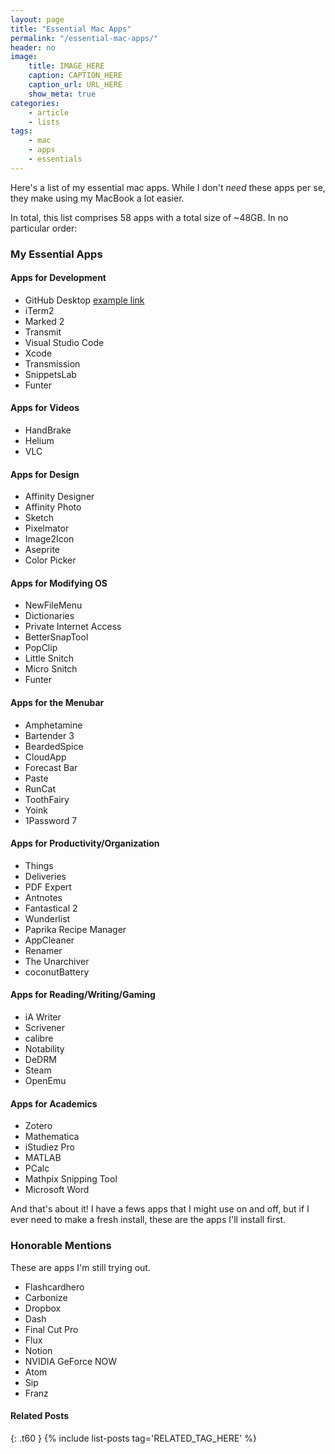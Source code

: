 ```yaml
---
layout: page
title: "Essential Mac Apps"
permalink: "/essential-mac-apps/"
header: no
image:
    title: IMAGE_HERE
    caption: CAPTION_HERE
    caption_url: URL_HERE
    show_meta: true
categories:
    - article
    - lists
tags:
    - mac
    - apps
    - essentials
---
```

Here's a list of my essential mac apps. While I don't *need* these apps per se, they make using my MacBook a lot easier.

In total, this list comprises 58 apps with a total size of ~48GB. In no particular order:

### My Essential Apps
#### Apps for Development
* GitHub Desktop [example link](http://example.com/)
* iTerm2
* Marked 2
* Transmit
* Visual Studio Code
* Xcode
* Transmission
* SnippetsLab
* Funter

#### Apps for Videos
* HandBrake
* Helium
* VLC

#### Apps for Design
* Affinity Designer
* Affinity Photo
* Sketch
* Pixelmator
* Image2Icon
* Aseprite
* Color Picker

#### Apps for Modifying OS
* NewFileMenu
* Dictionaries
* Private Internet Access
* BetterSnapTool
* PopClip
* Little Snitch
* Micro Snitch
* Funter

#### Apps for the Menubar
* Amphetamine
* Bartender 3
* BeardedSpice
* CloudApp
* Forecast Bar
* Paste
* RunCat
* ToothFairy
* Yoink
* 1Password 7

#### Apps for Productivity/Organization
* Things
* Deliveries
* PDF Expert
* Antnotes
* Fantastical 2
* Wunderlist
* Paprika Recipe Manager
* AppCleaner
* Renamer
* The Unarchiver
* coconutBattery

#### Apps for Reading/Writing/Gaming
* iA Writer
* Scrivener
* calibre
* Notability
* DeDRM
* Steam
* OpenEmu

#### Apps for Academics
* Zotero
* Mathematica
* iStudiez Pro
* MATLAB
* PCalc
* Mathpix Snipping Tool
* Microsoft Word

And that's about it! I have a fews apps that I might use on and off, but if I ever need to make a fresh install, these are the apps I'll install first.


### Honorable Mentions
These are apps I'm still trying out.
* Flashcardhero
* Carbonize
* Dropbox
* Dash
* Final Cut Pro
* Flux
* Notion
* NVIDIA GeForce NOW
* Atom
* Sip
* Franz

#### Related Posts
{: .t60 }
{% include list-posts tag='RELATED_TAG_HERE' %}